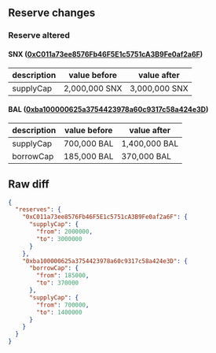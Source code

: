 ## Reserve changes

### Reserve altered

#### SNX ([0xC011a73ee8576Fb46F5E1c5751cA3B9Fe0af2a6F](https://etherscan.io/address/0xC011a73ee8576Fb46F5E1c5751cA3B9Fe0af2a6F))

| description | value before | value after |
| --- | --- | --- |
| supplyCap | 2,000,000 SNX | 3,000,000 SNX |


#### BAL ([0xba100000625a3754423978a60c9317c58a424e3D](https://etherscan.io/address/0xba100000625a3754423978a60c9317c58a424e3D))

| description | value before | value after |
| --- | --- | --- |
| supplyCap | 700,000 BAL | 1,400,000 BAL |
| borrowCap | 185,000 BAL | 370,000 BAL |


## Raw diff

```json
{
  "reserves": {
    "0xC011a73ee8576Fb46F5E1c5751cA3B9Fe0af2a6F": {
      "supplyCap": {
        "from": 2000000,
        "to": 3000000
      }
    },
    "0xba100000625a3754423978a60c9317c58a424e3D": {
      "borrowCap": {
        "from": 185000,
        "to": 370000
      },
      "supplyCap": {
        "from": 700000,
        "to": 1400000
      }
    }
  }
}
```
